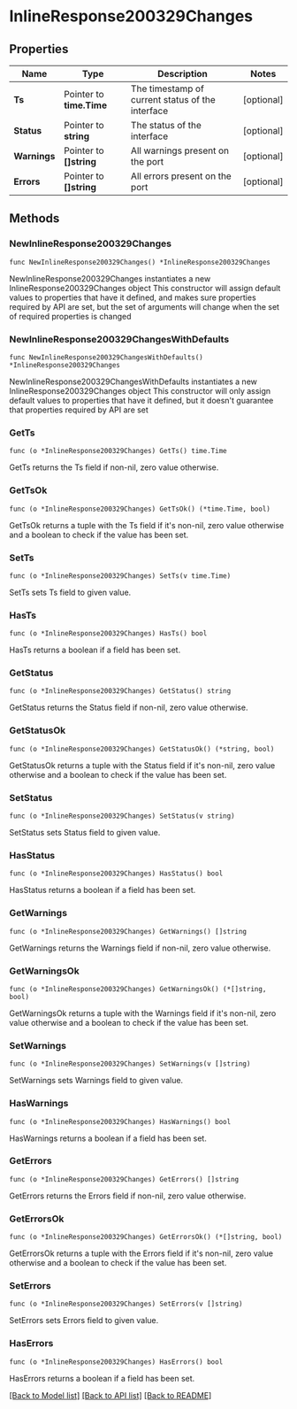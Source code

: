# InlineResponse200329Changes

## Properties

Name | Type | Description | Notes
------------ | ------------- | ------------- | -------------
**Ts** | Pointer to **time.Time** | The timestamp of current status of the interface | [optional] 
**Status** | Pointer to **string** | The status of the interface | [optional] 
**Warnings** | Pointer to **[]string** | All warnings present on the port | [optional] 
**Errors** | Pointer to **[]string** | All errors present on the port | [optional] 

## Methods

### NewInlineResponse200329Changes

`func NewInlineResponse200329Changes() *InlineResponse200329Changes`

NewInlineResponse200329Changes instantiates a new InlineResponse200329Changes object
This constructor will assign default values to properties that have it defined,
and makes sure properties required by API are set, but the set of arguments
will change when the set of required properties is changed

### NewInlineResponse200329ChangesWithDefaults

`func NewInlineResponse200329ChangesWithDefaults() *InlineResponse200329Changes`

NewInlineResponse200329ChangesWithDefaults instantiates a new InlineResponse200329Changes object
This constructor will only assign default values to properties that have it defined,
but it doesn't guarantee that properties required by API are set

### GetTs

`func (o *InlineResponse200329Changes) GetTs() time.Time`

GetTs returns the Ts field if non-nil, zero value otherwise.

### GetTsOk

`func (o *InlineResponse200329Changes) GetTsOk() (*time.Time, bool)`

GetTsOk returns a tuple with the Ts field if it's non-nil, zero value otherwise
and a boolean to check if the value has been set.

### SetTs

`func (o *InlineResponse200329Changes) SetTs(v time.Time)`

SetTs sets Ts field to given value.

### HasTs

`func (o *InlineResponse200329Changes) HasTs() bool`

HasTs returns a boolean if a field has been set.

### GetStatus

`func (o *InlineResponse200329Changes) GetStatus() string`

GetStatus returns the Status field if non-nil, zero value otherwise.

### GetStatusOk

`func (o *InlineResponse200329Changes) GetStatusOk() (*string, bool)`

GetStatusOk returns a tuple with the Status field if it's non-nil, zero value otherwise
and a boolean to check if the value has been set.

### SetStatus

`func (o *InlineResponse200329Changes) SetStatus(v string)`

SetStatus sets Status field to given value.

### HasStatus

`func (o *InlineResponse200329Changes) HasStatus() bool`

HasStatus returns a boolean if a field has been set.

### GetWarnings

`func (o *InlineResponse200329Changes) GetWarnings() []string`

GetWarnings returns the Warnings field if non-nil, zero value otherwise.

### GetWarningsOk

`func (o *InlineResponse200329Changes) GetWarningsOk() (*[]string, bool)`

GetWarningsOk returns a tuple with the Warnings field if it's non-nil, zero value otherwise
and a boolean to check if the value has been set.

### SetWarnings

`func (o *InlineResponse200329Changes) SetWarnings(v []string)`

SetWarnings sets Warnings field to given value.

### HasWarnings

`func (o *InlineResponse200329Changes) HasWarnings() bool`

HasWarnings returns a boolean if a field has been set.

### GetErrors

`func (o *InlineResponse200329Changes) GetErrors() []string`

GetErrors returns the Errors field if non-nil, zero value otherwise.

### GetErrorsOk

`func (o *InlineResponse200329Changes) GetErrorsOk() (*[]string, bool)`

GetErrorsOk returns a tuple with the Errors field if it's non-nil, zero value otherwise
and a boolean to check if the value has been set.

### SetErrors

`func (o *InlineResponse200329Changes) SetErrors(v []string)`

SetErrors sets Errors field to given value.

### HasErrors

`func (o *InlineResponse200329Changes) HasErrors() bool`

HasErrors returns a boolean if a field has been set.


[[Back to Model list]](../README.md#documentation-for-models) [[Back to API list]](../README.md#documentation-for-api-endpoints) [[Back to README]](../README.md)


